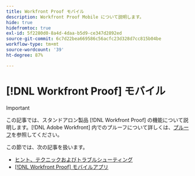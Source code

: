 ```yaml
---
title: Workfront Proof モバイル
description: Workfront Proof Mobile について説明します。
hide: true
hidefromtoc: true
exl-id: 5f2280d0-8a4d-4daa-b5d9-ce347d2892ed
source-git-commit: 6c7d22bea669586c56acfc23d328d7cc815b04be
workflow-type: tm+mt
source-wordcount: '39'
ht-degree: 87%

---
```


# [!DNL Workfront Proof] モバイル

>[!IMPORTANT]
>
>この記事では、スタンドアロン製品 [!DNL Workfront Proof] の機能について説明します。[!DNL Adobe Workfront] 内でのプルーフについて詳しくは、[プルーフ](../../review-and-approve-work/proofing/proofing.md)を参照してください。

この節では、次の記事を扱います。

* [ヒント、テクニックおよびトラブルシューティング](https://experience.workfront.com/s/article/Tips-tricks-and-troubleshooting-1369688232)
* [[!DNL Workfront Proof] モバイルアプリ](https://experience.workfront.com/s/article/Workfront-Proof-mobile-app-1302522751)
